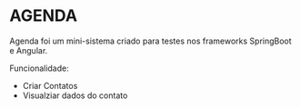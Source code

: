 # AGENDA



Agenda foi um mini-sistema criado para testes nos frameworks SpringBoot e Angular.

Funcionalidade:
  - Criar Contatos
  - Visualziar dados do contato




